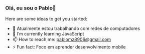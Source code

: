 ### Olá, eu sou o Pablo👋

Here are some ideas to get you started:

- 🔭 Atualmente estou trabalhando com redes de computadores
- 🌱 I’m currently learning JavaScript
- 📫 How to reach me: pablomz8906@gmail.com
- ⚡ Fun fact: Foco em aprender desenvolvimento mobile

<div>
  <a href="https://github.com/Pabloxp77">
  <img height="150em" src="https://github-readme-stats.vercel.app/api?username=Pabloxp77&show_icons=true&theme=dark&include_all_commits=true&count_private=true/>
  
</div>

